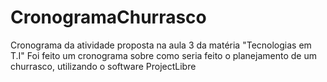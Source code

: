 # CronogramaChurrasco
 Cronograma da atividade proposta na aula 3 da matéria "Tecnologias em T.I"
 Foi feito um cronograma sobre como seria feito o planejamento de um churrasco, utilizando o software ProjectLibre


